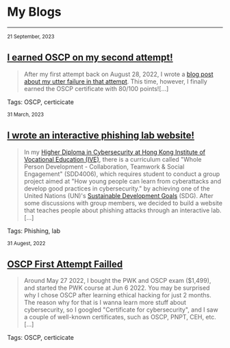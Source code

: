 # My Blogs

* * *
<span class="page_information"><small>21 September, 2023</small></span>

## [I earned OSCP on my second attempt!](https://siunam321.github.io/blog/2023-09-21-I-earned-OSCP-on-my-second-attempt)

> After my first attempt back on August 28, 2022, I wrote a [blog post about my utter failure in that attempt](https://siunam321.github.io/blog/2022-08-31-OSCP-First-Attempt-Failled). This time, however, I finally earned the OSCP certificate with 80/100 points![...]

Tags: OSCP, certicicate

<span class="page_information"><small>31 March, 2023</small></span>

## [I wrote an interactive phishing lab website!](https://siunam321.github.io/blog/2023-03-31-I-wrote-an-interactive-phishing-lab-website)

> In my [Higher Diploma in Cybersecurity at Hong Kong Institute of Vocational Education (IVE)](https://www.vtc.edu.hk/admission/en/programme/it114122-higher-diploma-in-cybersecurity/), there is a curriculum called "Whole Person Development - Collaboration, Teamwork & Social Engagement" (SDD4006), which requires student to conduct a group project aimed at "How young people can learn from cyberattacks and develop good practices in cybersecurity." by achieving one of the United Nations (UN)'s [Sustainable Development Goals](https://sdgs.un.org/goals) (SDG). After some discussions with group members, we decided to build a website that teaches people about phishing attacks through an interactive lab.[...]

Tags: Phishing, lab

<span class="page_information"><small>31 Augest, 2022</small></span>

## [OSCP First Attempt Failled](https://siunam321.github.io/blog/2022-08-31-OSCP-First-Attempt-Failled)

> Around May 27 2022, I bought the PWK and OSCP exam ($1,499), and started the PWK course at Jun 6 2022. You may be surprised why I chose OSCP after learning ethical hacking for just 2 months. The reason why for that is I wanna learn more stuff about cybersecurity, so I googled "Certificate for cybersecurity", and I saw a couple of well-known certificates, such as OSCP, PNPT, CEH, etc.[...]

Tags: OSCP, certicicate